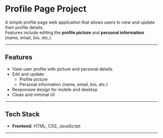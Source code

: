 # Profile Page Project

A simple profile page web application that allows users to view and update their profile details.  
Features include editing the **profile picture** and **personal information** (name, email, bio, etc.).

---

## Features
- View user profile with picture and personal details
- Edit and update:
  - Profile picture
  - Personal information (name, email, bio, etc.)
- Responsive design for mobile and desktop
- Clean and minimal UI

---

## Tech Stack
- **Frontend:** HTML, CSS, JavaScript  


---

